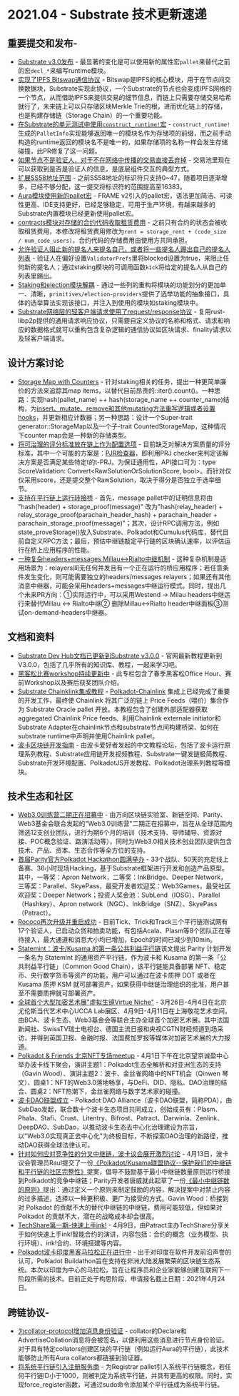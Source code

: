 # 2021.04 - Substrate 技术更新速递

## 重要提交和发布-

* [Substrate v3.0发布](https://github.com/paritytech/substrate/releases/tag/v3.0.0) - 最显著的变化是可以使用新的属性宏`pallet`来替代之前的宏`decl_*`来编写runtime模块。
* [实现了IPFS Bitswap通信协议](https://github.com/paritytech/substrate/pull/7963) - Bitswap是IPFS的核心模块，用于在节点间交换数据块，Substrate实现此协议，一个Substrate的节点也会变成IPFS网络的一个节点，从而借助IPFS来提供交易的细节信息，而链上只需要存储交易哈希就行了，未来链上可以只存储区块Merkle Trie的根，进而优化链上的存储，也是构建存储链（Storage Chain）的一个重要功能。
* [在Substrate的单元测试中使用`construct_runtime!`宏](https://github.com/paritytech/substrate/pull/8059) - `construct_runtime!`生成的`PalletInfo`实现能够返回唯一的模块名作为存储项的前缀，而之前手动构造的runtime返回的模块名不是唯一的，如果存储项的名称一样会发生存储碰撞，此PR修复了这一问题。
* [如果节点不是验证人，对于不在网络中传播的交易直接丢弃掉](https://github.com/paritytech/substrate/pull/8048) - 交易池里现在可以获取到是否是验证人的信息，是底层组件交互的典型方式。
* [扩展SS58地址范围](https://github.com/paritytech/substrate/pull/8039) - 之前SS58地址的标识符只支持0~47，随着项目逐渐增多，已经不够分配，这一提交将标识符的范围提高至16383。
* [Aura模块使用新的pallet宏](https://github.com/paritytech/substrate/pull/8020) - FRAME v2引入的pallet宏，语法更加简洁、可读性更高、IDE支持更好，已经足够稳定，可用于生产环境，有越来越多的Substrate内置模块已经更新使用pallet宏。
* [contracts模块对存储的合约代码收取租赁费用](https://github.com/paritytech/substrate/pull/7935) - 之前只有合约的状态会被收取租赁费用，本修改将租赁费用修改为`rent = storage_rent + (code_size / num_code_users)`，合约代码的存储费用由使用方共同承担。
* [允许验证人阻止新的提名人来提名自己，或者将一些提名人踢出自己的提名人列表](https://github.com/paritytech/substrate/pull/7930) - 验证人在偏好设置`ValidatorPrefs`里将blocked设置为true，来阻止任何新的提名人；通过staking模块的可调用函数`kick`将给定的提名人从自己的列表里踢出。
* [Staking和election模块解耦](https://github.com/paritytech/substrate/pull/7908) - 通过一些列的重构将模块的功能划分的更加单一、清晰，`primitives/election-providers`提供了选举功能的抽象接口，具体的选举算法实现该接口，并注入到使用的模块如staking模块中。
* [Substrate网络层的轻客户端请求使用了request/response协议](https://github.com/paritytech/substrate/pull/7895) - 复用rust-libp2p提供的通用请求响应协议，只需要自定义协议的名称和格式、请求和响应的数据格式就可以重构包含复杂逻辑的通信协议如区块请求、finality请求以及轻客户端请求。


## 设计方案讨论

* [Storage Map with Counters](https://github.com/paritytech/substrate/issues/8605) - 针对staking相关的任务，提出一种更简单廉价的方法来追踪其map items，以替代目前昂贵的::iter().count()。一种思路：实现hash(pallet_name) ++ hash(storage_name ++ counter_name)结构，为[insert、mutate、remove和其他mutating方法重写逻辑或者设置hooks](https://github.com/paritytech/substrate/compare/kiz-bounded-staking?expand=1)，并更新相应计数器；另一种思路：设计一个Super-trait generator::StorageMap以及一个子-trait CountedStorageMap，这种情况下counter map会是一种新的存储类型。
* [将可治理的评分标准放在链上作为配置选项](https://github.com/paritytech/substrate/issues/8600) - 目前缺乏对解决方案质量的评分标准，其中一个可能的方案是：[PJR检查器](https://github.com/paritytech/substrate/pull/8160)，即利用PRJ checker来判定该解决方案是否满足某些特定t的t-PRJ。为保证通用性，API接口可为：type ScoreValidation: Convert<RawSolutionOrSolutionScore, bool>。而针对仅仅采用score，还是提交整个RawSolution，取决于得分是否独立于选举细节。
* [支持在平行链上运行转接桥](https://github.com/paritytech/parity-bridges-common/issues/884) - 首先，message pallet中的证明信息将由 "hash(header) + storage_proof(message)" 改为"hash(relay_header) + relay_storage_proof(parachain_header_hash) + parachain_header + parachain_storage_proof(message)"；其次，设计RPC调用方法，例如state_proveStorage()放入Substrate、Polkadot和Cumulus代码库，替代目前自定义RPC方法；最后，预估中继链敲定平行链的区块确认速率，以评估运行在桥上应用程序的性能。
* [一种复杂headers+messages Millau<->Rialto中继机制](https://github.com/paritytech/parity-bridges-common/pull/878) - 这种复杂机制是适用场景为：relayers间无任何并发且有一个正在运行的桥应用程序；若任意条件发生变化，则可能需要独立的headers/messages relayers；如果还有其他消息中继器，可能会采用headers+messages中继运行模式。同时，提出几个未来PR方向：①实际运行中，可以采用Westend -> Milau headers中继运行来替代Millau <-> Rialto中继② 删除Millau<->Rialto header中继面板③测试on-demand-headers中继器。


## 文档和资料

* [Substrate Dev Hub文档已更新到Substrate v3.0.0](https://substrate.dev/zh-CN/tutorials) - 官网最新教程更新到V3.0.0，包括了几乎所有的知识库、教程，一起来学习吧。
* [黑客松比赛workshop持续更新中](https://space.bilibili.com/67358318/channel/detail?cid=168675) - 此专栏包含了春季黑客松Office Hour、赛前Workshop以及赛后获奖团队介绍。
* [Substrate Chainklink集成教程](https://github.com/LaurentTrk/chainlink-substrate-tutorial) - [Polkadot-Chainlink](https://polkadot.network/chainlink-makes-oracle-pallet-available-to-all-substrate-polkadot-and-kusama-chains-2/) 集成上已经完成了重要的开发工作，最终使 Chainlink 将其广泛的链上 Price Feeds（喂价）集合作为 Substrate Oracle pallet 开放。本教程包含了创建外部适配器获取aggregated Chainlink Price feeds、利用Chainlink externale initiator和Substrate Adapter在chainlink节点和substrate节点间构建桥梁、如何在substrate runtime中声明并使用Chainlink pallet。
* [波卡区块链开发指南](https://blog.boka.network/%E6%B3%A2%E5%8D%A1%E6%95%99%E7%A8%8B/) - 由波卡爱好者发起的中文教程论坛，包括了波卡运行原理系列教程、Substrate应用链开发视频教程、Substrate一键发链极简教程、Substrate开发环境配置、PolkadotJS开发教程、Polkadot治理系列教程等模块。

## 技术生态和社区

* [Web3.0训练营二期正在招募中](https://www.chainnews.com/articles/586728639558.htm) - 由万向区块链实验室、新链空间、Parity、Web3基金会联合发起的"Web3.0训练营"二期正在招募中，旨在从全球范围内筛选12支创业团队，进行为期6个月的培训（技术支持、导师辅导、资源对接、POC概念验证、路演活动等），同时为Web3.0相关技术创业团队提供包含技术、产品、资本、生态合作等全方位的支持。
* [首届Parity官方Polkadot Hackathon圆满举办](https://www.chainnews.com/articles/235970438754.htm) - 33个战队、50天的充足线上备赛、36小时现场Hacking，基于Substrate框架进行开发和创造产品原型。其中，一等奖：Apron Network，二等奖：InkBridge、Deeper Network，三等奖：Parallel、SkyePass，最受开发者欢迎奖：Web3Games，最受社区欢迎奖：Deeper Network；投资人奖金池：SubLend（IOSG）、Parallel（Hashkey）、Apron network（NGC）、InkBridge（SNZ）、SkyePass（Patract）。
* [Rococo再次升级并重启成功](https://www.mgcj.net/138953.html) - 目前Tick、Trick和Track三个平行链测试网有17个验证人，已启动众贷和拍卖功能，有包括Acala、Plasm等8个团队正在等待接入，最大通道和消息大小均已增加，Epoch的时间已减少到10min。
* [Statemint：波卡/Kusama 的第一条公共利益平行链](https://www.parity.io/blog/)该文提出 Parity 计划开发一条名为 Statemint 的通用资产平行链，作为波卡和 Kusama 的第一条「公共利益平行链」（Common Good Chain），该平行链能具备部署 NFT、稳定币、央行数字货币等资产的功能，用户可以通过在波卡质押 DOT 或者在 Kusama 质押 KSM 就可部署资产，如果获得中继链治理组织的批准，用户甚至不需要质押就可部署资产。
* [全球首个大型加密艺术展"虚拟生镜Virtue Niche"](https://www.chainnews.com/articles/137314670554.htm) - 3月26日-4月4日在北京尤伦斯当代艺术中心UCCA Lab展区、4月9日-4月11日在上海敬花艺术空间，由BCA、波卡生态、Web3基金会等联合主办全球首个加密艺术展。其中法国新闻社、SwissTV瑞士电视台、德国主流日报和央视CGTN财经频道到场采访，并得到英国卫报、金融时报、法国费加罗报等媒体对加密艺术展的大力报道。
* [Polkadot & Friends 北京NFT专场meetup](https://www.chainnews.com/articles/361467146494.htm) - 4月1日下午在北京望京诚盈中心举办波卡线下聚会，演讲主题1：Polkadot生态全解析和对亚洲生态的支持（Gavin Wood）、演讲主题2：波卡、金丝雀网络中的NFT机会（Qinwen 琴文）、圆桌1：NFT的Web3.0落地畅享，与DeFi、DID、隐私、DAO治理的结合、圆桌2：NFT热潮下，金丝雀网络与数字艺术家的碰撞。
* [波卡DAO联盟成立](https://www.chainnews.com/articles/788572565007.htm) - Polkadot DAO Alliance（波卡DAO联盟，简称PDA），由SubDao发起，联合数十个波卡生态项目共同成立，创始成员有：Plasm、Phala、Stafi、Crust、Litentry、Bifrost、Patract、Darwinia、Zenlink、DeepDAO、SubDao，以推动波卡生态去中心化治理建设为宗旨，以"Web3.0实现真正去中心化"为终极目标，不断探索DAO治理的新路径，推动DAO获得全球法律认可。
* [针对如何应对竞争性的分叉中继链，波卡议会展开激烈讨论](https://www.chainnews.com/articles/570727861163.htm) - 4月13日，波卡议会管理员Raul提交了一份[《Polkadot/Kusama联盟协议--保护我们的中继链和平行链的社区完整性》](https://docs.google.com/document/d/1il54_VL1dAHN78t9Dl3qeU3atHmBOpku_dqhJReDClo/edit)提案，倡导不鼓励基于最小中继链数量原则运行桥接到Polkadot的竞争中继链；Parity开发者唐威就此起草了一份[《最小中继链数的原则》](https://gist.github.com/sorpaas/d64a0ff2529058416ce6e223f32d3b1b)提出：通过定义一个原则来制定鼓励的内容，解决提案中对禁止内容的过多描述，选择以一种更积极、更广为接受的方式。Gavin Wood：桥接到对 Polkadot 的贡献不大的替代中继链的中继链，费用可能较低，但如果对 Polkadot 的贡献不大，潜在的战略成本却会很高。
* [TechShare第一期-快速上手ink!](https://mp.weixin.qq.com/s?__biz=Mzg2NDU5MDg4Nw==&mid=2247485078&idx=2&sn=0354c03b43d97e7fa3a5d7e99c59b6ba&chksm=ce664bdef911c2c8b5f82a6df72b92250593ff064496c677bb9e1c42bd4b2d686b18f741b1d8&mpshare=1&scene=1&srcid=0415yOLFo9tdpt7siinp7VSO&sharer_sharetime=1618489819752&sharer_shareid=e202c7bcc2d46a27f4070acee23d6004&exportkey=AW%2F8SycTSnzys16ovg5ponE%3D&pass_ticket=qfy9omfT0B1YMT4uvzNZVLoRfAN5RmUWHgwzjAOZuf1VXC3nfPVQvHUxPefBX0fH&wx_header=0#rd) - 4月9日，由Patract主办TechShare分享关于如何快速上手ink!智能合约的演讲，内容包括：合约的概念（业务模型、执行环境）、ink!合约、环境搭建等内容。
* [Polkadot波卡印度黑客马拉松正在进行中](https://www.chainnews.com/articles/571351854318.htm) - 出于对印度在软件开发前沿声誉的认可，Polkadot Buildathon旨在支持在非洲大陆发展繁荣的区块链生态系统。本次以印度为中心的马拉松，旨在让程序员和企业家能够创建互联网下一阶段所需的技术。目前正处于构思阶段，申请报名截止日期：2021年4月24日。

## 跨链协议-

* [为collator-protocol增加消息身份验证](https://github.com/paritytech/polkadot/pull/2635) - collator的Declare和AdvertiseCollation消息将会被签名，以便利用这些消息进行节点身份验证。对于具有特定collators创建区块的平行链（例如运行Aura的平行链），此技术能够防止所有Aura collators都链接到验证器。
* [将系统平行链引入注册服务商](https://github.com/paritytech/polkadot/pull/2858) - 为Registrar pallet引入系统平行链概念，若任何平行链ID小于1000，则被判定为系统平行链，并具有更高的权限。同时，实现force_register函数，可通过sudo命令添加某个平行链成为系统平行链。
